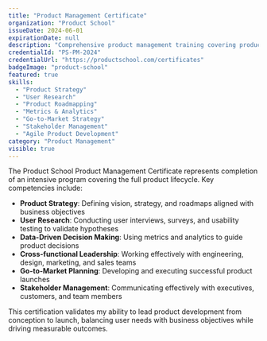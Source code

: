 ```yaml
---
title: "Product Management Certificate"
organization: "Product School"
issueDate: 2024-06-01
expirationDate: null
description: "Comprehensive product management training covering product strategy, user research, roadmapping, metrics, and go-to-market strategies."
credentialId: "PS-PM-2024"
credentialUrl: "https://productschool.com/certificates"
badgeImage: "product-school"
featured: true
skills:
  - "Product Strategy"
  - "User Research"
  - "Product Roadmapping"
  - "Metrics & Analytics"
  - "Go-to-Market Strategy"
  - "Stakeholder Management"
  - "Agile Product Development"
category: "Product Management"
visible: true
---
```


The Product School Product Management Certificate represents completion of an intensive program covering the full product lifecycle. Key competencies include:

- **Product Strategy**: Defining vision, strategy, and roadmaps aligned with business objectives
- **User Research**: Conducting user interviews, surveys, and usability testing to validate hypotheses
- **Data-Driven Decision Making**: Using metrics and analytics to guide product decisions
- **Cross-functional Leadership**: Working effectively with engineering, design, marketing, and sales teams
- **Go-to-Market Planning**: Developing and executing successful product launches
- **Stakeholder Management**: Communicating effectively with executives, customers, and team members

This certification validates my ability to lead product development from conception to launch, balancing user needs with business objectives while driving measurable outcomes.